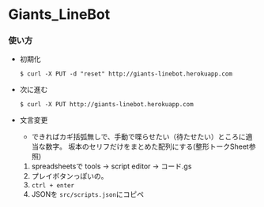 # Giants_LineBot

### 使い方

- 初期化

  `$ curl -X PUT -d "reset" http://giants-linebot.herokuapp.com`

- 次に進む

  `$ curl -X PUT http://giants-linebot.herokuapp.com`

- 文言変更
  - できればカギ括弧無しで、手動で喋らせたい（待たせたい）ところに適当な数字。
坂本のセリフだけをまとめた配列にする(整形トークSheet参照)


  1. spreadsheetsで tools -> script editor -> コード.gs
  1. プレイボタンっぽいの。
  1. `ctrl + enter`
  1. JSONを `src/scripts.json`にコピペ
